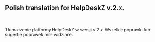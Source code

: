 <h2>Polish translation for HelpDeskZ v.2.x.</h2>
<br>
<br>
Tłumaczenie platformy HelpDeskZ w wersji v.2.x. Wszelkie poprawki lub sugestie poprawek mile widziane.
